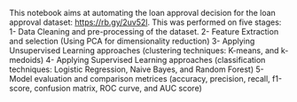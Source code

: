 This notebook aims at automating the loan approval decision for the loan approval dataset: https://rb.gy/2uv52l. This was performed on five stages:
1- Data Cleaning and pre-processing of the dataset.
2- Feature Extraction and selection (Using PCA for dimensionality reduction)
3- Applying Unsupervised Learning approaches (clustering techniques: K-means, and k-medoids)
4- Applying Supervised Learning approaches (classification techniques: Logistic Regression, Naive Bayes, and Random Forest)
5- Model evaluation and comparison metrices (accuracy, precision, recall, f1-score, confusion matrix, ROC curve, and AUC score)
